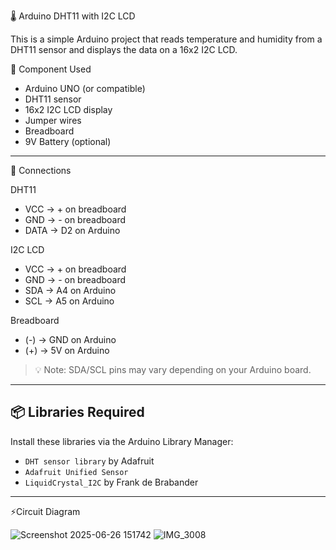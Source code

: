  🌡️ Arduino DHT11 with I2C LCD

This is a simple Arduino project that reads temperature and humidity from a DHT11 sensor and displays the data on a 16x2 I2C LCD.

 🧰 Component Used

- Arduino UNO (or compatible)
- DHT11 sensor
- 16x2 I2C LCD display
- Jumper wires
- Breadboard
- 9V Battery (optional)

---

🔌 Connections

 DHT11
- VCC → + on breadboard
- GND → - on breadboard
- DATA → D2 on Arduino

 I2C LCD 
- VCC → + on breadboard
- GND → - on breadboard
- SDA → A4 on  Arduino
- SCL → A5 on  Arduino

Breadboard 
- (-) → GND on Arduino
- (+) → 5V on Arduino 

> 💡 Note: SDA/SCL pins may vary depending on your Arduino board.

---

## 📦 Libraries Required

Install these libraries via the Arduino Library Manager:

- `DHT sensor library` by Adafruit  
- `Adafruit Unified Sensor`  
- `LiquidCrystal_I2C` by Frank de Brabander  

---

⚡️Circuit Diagram 


![Screenshot 2025-06-26 151742](https://github.com/user-attachments/assets/13b005d7-01f4-42c6-9e71-53811f634b69)
![IMG_3008](https://github.com/user-attachments/assets/5891d636-c9ed-4a88-95f0-055a8f9fc8fe)


